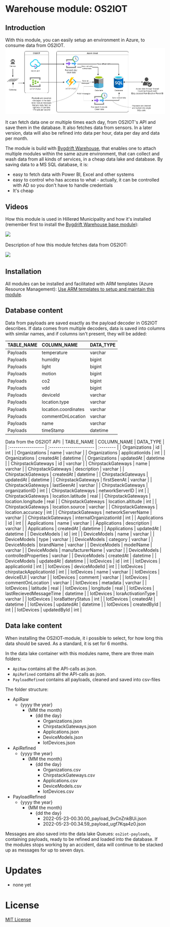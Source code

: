 # Warehouse module: OS2IOT

## Introduction

With this module, you can easily setup an environment in Azure, to consume data from OS2IOT.
![The flow](https://raw.githubusercontent.com/hillerod/Warehouse.Modules.OS2IOT/master/Docs/Images/setup-in-azure-and-os2iot.drawio.png)
 
It can fetch data one or multiple times each day, from OS2IOT's API and save them in the database.
It also fetches data from sensors. In a later version, data will also be refined into data per hour, data per day and data per month.

The module is build with [Bygdrift Warehouse](https://github.com/Bygdrift/Warehouse), that enables one to attach multiple modules within the same azure environment, that can collect and wash data from all kinds of services, in a cheap data lake and database.
By saving data to a MS SQL database, it is:
- easy to fetch data with Power BI, Excel and other systems
- easy to control who has access to what - actually, it can be controlled with AD so you don't have to handle credentials
- It's cheap

## Videos

How this module is used in Hillerød Municipality and how it's installed (remember first to install the [Bygdrift Warehouse base module](https://github.com/Bygdrift/Warehouse)):
<div align="left">
      <a href="https://www.youtube.com/watch?v=jVe_HdMg5R8">
         <img src="https://img.youtube.com/vi/jVe_HdMg5R8/0.jpg">
      </a>
</div>

Description of how this module fetches data from OS2IOT:
<div align="left">
      <a href="https://www.youtube.com/watch?v=cuDi3phDrAU">
         <img src="https://img.youtube.com/vi/cuDi3phDrAU/0.jpg">
      </a>
</div>


## Installation

All modules can be installed and facilitated with ARM templates (Azure Resource Management): [Use ARM templates to setup and maintain this module](https://github.com/hillerod/Warehouse.Modules.OS2IOT/blob/master/Deploy).


## Database content

Data from payloads are saved exactly as the payload decoder in OS2IOT describes. If data comes from multiple decoders, data is saved into columns with similar names, and if columns isn't present, they will be added:

| TABLE_NAME         | COLUMN_NAME             | DATA_TYPE |
| :----------------- | :---------------------- | :-------- |
| Payloads           | temperature             | varchar   |
| Payloads           | humidity                | bigint    |
| Payloads           | light                   | bigint    |
| Payloads           | motion                  | bigint    |
| Payloads           | co2                     | bigint    |
| Payloads           | vdd                     | bigint    |
| Payloads           | deviceId                | varchar   |
| Payloads           | location.type           | varchar   |
| Payloads           | location.coordinates    | varchar   |
| Payloads           | commentOnLocation       | varchar   |
| Payloads           | name                    | varchar   |
| Payloads           | timeStamp               | datetime  |

Data from the OS2IOT API:
| TABLE_NAME         | COLUMN_NAME             | DATA_TYPE |
| :----------------- | :---------------------- | :-------- |
| Organizations      | id                      | int       |
| Organizations      | name                    | varchar   |
| Organizations      | applicationIds          | int       |
| Organizations      | createdAt               | datetime  |
| Organizations      | updatedAt               | datetime  |
| ChirpstackGateways | id                      | varchar   |
| ChirpstackGateways | name                    | varchar   |
| ChirpstackGateways | description             | varchar   |
| ChirpstackGateways | createdAt               | datetime  |
| ChirpstackGateways | updatedAt               | datetime  |
| ChirpstackGateways | firstSeenAt             | varchar   |
| ChirpstackGateways | lastSeenAt              | varchar   |
| ChirpstackGateways | organizationID          | int       |
| ChirpstackGateways | networkServerID         | int       |
| ChirpstackGateways | location.latitude       | real      |
| ChirpstackGateways | location.longitude      | real      |
| ChirpstackGateways | location.altitude       | int       |
| ChirpstackGateways | location.source         | varchar   |
| ChirpstackGateways | location.accuracy       | int       |
| ChirpstackGateways | networkServerName       | varchar   |
| ChirpstackGateways | internalOrganizationId  | int       |
| Applications       | id                      | int       |
| Applications       | name                    | varchar   |
| Applications       | description             | varchar   |
| Applications       | createdAt               | datetime  |
| Applications       | updatedAt               | datetime  |
| DeviceModels       | id                      | int       |
| DeviceModels       | name                    | varchar   |
| DeviceModels       | type                    | varchar   |
| DeviceModels       | category                | varchar   |
| DeviceModels       | brandName               | varchar   |
| DeviceModels       | modelName               | varchar   |
| DeviceModels       | manufacturerName        | varchar   |
| DeviceModels       | controlledProperties    | varchar   |
| DeviceModels       | createdAt               | datetime  |
| DeviceModels       | updatedAt               | datetime  |
| IotDevices         | id                      | int       |
| IotDevices         | applicationId           | int       |
| IotDevices         | deviceModelId           | int       |
| IotDevices         | chirpstackApplicationId | int       |
| IotDevices         | name                    | varchar   |
| IotDevices         | deviceEUI               | varchar   |
| IotDevices         | comment                 | varchar   |
| IotDevices         | commentOnLocation       | varchar   |
| IotDevices         | metadata                | varchar   |
| IotDevices         | latitude                | real      |
| IotDevices         | longitude               | real      |
| IotDevices         | lastRecievedMessageTime | datetime  |
| IotDevices         | loraActivationType      | varchar   |
| IotDevices         | loraBatteryStatus       | int       |
| IotDevices         | createdAt               | datetime  |
| IotDevices         | updatedAt               | datetime  |
| IotDevices         | createdById             | int       |
| IotDevices         | updatedById             | int       |


## Data lake content

When installing the OS2IOT-module, it i possible to select, for how long this data should be saved. As a standard, it is set for 6 months.

In the data lake container with this modules name, there are three main folders:
- `ApiRaw` contains all the API-calls as json.
- `ApiRefined` contains all the API-calls as json.
- `PayloadRefined` contains all payloads, cleaned and saved into csv-files


 The folder structure:

+ ApiRaw
    - {yyyy the year}
        - {MM the month}
            - {dd the day}
                - Organizations.json
                - ChirpstackGateways.json
                - Applications.json
                - DeviceModels.json
                - IotDevices.json
+ ApiRefined
    - {yyyy the year}
        - {MM the month}
            - {dd the day}
                - Organizations.csv
                - ChirpstackGateways.csv
                - Applications.csv
                - DeviceModels.csv
                - IotDevices.csv
+ PayloadRefined
    - {yyyy the year}
        - {MM the month}
            - {dd the day}
                - 2022-05-23-00.30.00_payload_9vCnZnkBUi.json
                - 2022-05-23-00.34.59_payload_ugf7Kqa4z0.json

Messages are also saved into the data lake Queues: `os2iot-payloads`, containing payloads, ready to be refined and loaded into the database. If the modules stops working by an accident, data will continue to be stacked up as messages for up to seven days.

# Updates
- none yet

# License

[MIT License](https://github.com/Bygdrift/Warehouse.Modules.Example/blob/master/License.md)
